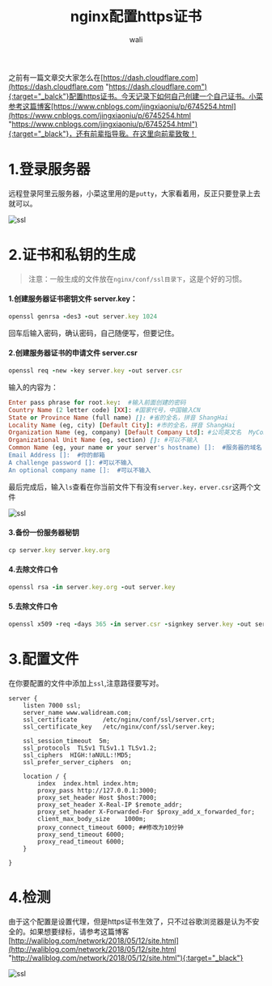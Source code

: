 ﻿---
layout: post
title: nginx配置https证书   #标题
tagline: 配置自有https证书
category: nginx      #分类
author: wali    #作者
tag: nginx     #标签
ghurl:        #github url
ghurl_zip:    #github zip下载
comments: true

post_nav: ["1.登录服务器","2.证书和私钥的生成","3.配置文件","4.检测"]
---

之前有一篇文章交大家怎么在[https://dash.cloudflare.com](https://dash.cloudflare.com "https://dash.cloudflare.com"){:target="_balck"}配置https证书。今天记录下如何自己创建一个自己证书。小菜参考这篇博客[https://www.cnblogs.com/jingxiaoniu/p/6745254.html](https://www.cnblogs.com/jingxiaoniu/p/6745254.html "https://www.cnblogs.com/jingxiaoniu/p/6745254.html"){:target="_black"}，还有前辈指导我。在这里向前辈致敬！

# 1.登录服务器

远程登录阿里云服务器，小菜这里用的是`putty`，大家看着用，反正只要登录上去就可以。 

![ssl](https://raw.githubusercontent.com/walidream/blogimage/master/waliblogImage/nginx/nginx_1.jpg)


# 2.证书和私钥的生成

> 注意：一般生成的文件放在`nginx/conf/ssl目录下`，这是个好的习惯。

#### 1.创建服务器证书密钥文件 server.key：
```ruby
openssl genrsa -des3 -out server.key 1024
```
回车后输入密码，确认密码，自己随便写，但要记住。

#### 2.创建服务器证书的申请文件 server.csr
```ruby
openssl req -new -key server.key -out server.csr
```
输入的内容为：
```ruby
Enter pass phrase for root.key:  #输入前面创建的密码 
Country Name (2 letter code) [XX]: #国家代号，中国输入CN 
State or Province Name (full name) []: #省的全名，拼音 ShangHai
Locality Name (eg, city) [Default City]: #市的全名，拼音 ShangHai
Organization Name (eg, company) [Default Company Ltd]: #公司英文名  MyCompany Corp
Organizational Unit Name (eg, section) []: #可以不输入 
Common Name (eg, your name or your server's hostname) []:  #服务器的域名 如：example.com ，www.example.com 要不要加www看你访问的时候需不需要加
Email Address []:  #你的邮箱
A challenge password []: #可以不输入 
An optional company name []:  #可以不输入 
```
最后完成后，输入`ls`查看在你当前文件下有没有`server.key，erver.csr`这两个文件

![ssl](https://raw.githubusercontent.com/walidream/blogimage/master/waliblogImage/nginx/nginx_https_1.jpg)

#### 3.备份一份服务器秘钥

```ruby
cp server.key server.key.org
```

#### 4.去除文件口令

```ruby
openssl rsa -in server.key.org -out server.key
```

#### 5.去除文件口令

```ruby
openssl x509 -req -days 365 -in server.csr -signkey server.key -out server.crt
```


# 3.配置文件

在你要配置的文件中添加上`ssl`,注意路径要写对。

```nginx
server {
	listen 7000 ssl;
	server_name www.walidream.com;
	ssl_certificate       /etc/nginx/conf/ssl/server.crt;  
	ssl_certificate_key   /etc/nginx/conf/ssl/server.key;  

	ssl_session_timeout  5m;
	ssl_protocols  TLSv1 TLSv1.1 TLSv1.2;
	ssl_ciphers  HIGH:!aNULL:!MD5;
	ssl_prefer_server_ciphers  on;

	location / {
		index  index.html index.htm;
		proxy_pass http://127.0.0.1:3000;
		proxy_set_header Host $host:7000;
		proxy_set_header X-Real-IP $remote_addr;
		proxy_set_header X-Forwarded-For $proxy_add_x_forwarded_for;
		client_max_body_size    1000m;
		proxy_connect_timeout 6000; ##修改为10分钟
		proxy_send_timeout 6000;
		proxy_read_timeout 6000;
	}

}
```

# 4.检测

由于这个配置是设置代理，但是https证书生效了，只不过谷歌浏览器是认为不安全的。如果想要绿标，请参考这篇博客[http://waliblog.com/network/2018/05/12/site.html](http://waliblog.com/network/2018/05/12/site.html "http://waliblog.com/network/2018/05/12/site.html"){:target="_black"}

![ssl](https://raw.githubusercontent.com/walidream/blogimage/master/waliblogImage/nginx/nginx_https2.jpg)

